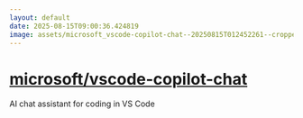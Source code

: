 ```yaml
---
layout: default
date: 2025-08-15T09:00:36.424819
image: assets/microsoft_vscode-copilot-chat--20250815T012452261--cropped.png
---
```


# [microsoft/vscode-copilot-chat](https://github.com/microsoft/vscode-copilot-chat)

AI chat assistant for coding in VS Code
